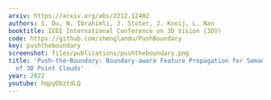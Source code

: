 ```yaml
---
arxiv: https://arxiv.org/abs/2212.12402
authors: S. Du, N. Ibrahimli, J. Stoter, J. Kooij, L. Nan
booktitle: IEEE International Conference on 3D Vision (3DV)
code: https://github.com/shenglandu/PushBoundary
key: pushtheboundary
screenshot: files/publications/pushtheboundary.png
title: 'Push-the-Boundary: Boundary-aware Feature Propagation for Semantic Segmentation
  of 3D Point Clouds'
year: 2022
youtube: hqpyDbztdLQ
---
```


